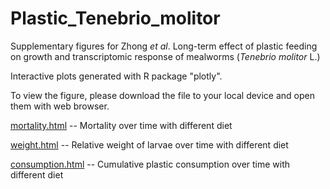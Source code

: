 # Plastic_Tenebrio_molitor

Supplementary figures for Zhong <i>et al</i>. Long-term effect of plastic feeding on growth and transcriptomic response of mealworms (<i>Tenebrio molitor</i> L.)

Interactive plots generated with R package "plotly".

To view the figure, please download the file to your local device and open them with web browser.

[mortality.html](https://htmlpreview.github.io/?https://github.com/xieyichun50/Plastic_Tenebrio_molitor/blob/main/mortality.html) -- Mortality over time with different diet

[weight.html](https://htmlpreview.github.io/?https://github.com/xieyichun50/Plastic_Tenebrio_molitor/blob/main/weight.html) -- Relative weight of larvae over time with different diet

[consumption.html](https://htmlpreview.github.io/?https://github.com/xieyichun50/Plastic_Tenebrio_molitor/blob/main/consumption.html) -- Cumulative plastic consumption over time with different diet
